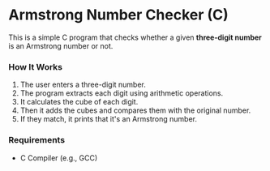 # Armstrong Number Checker (C)

This is a simple C program that checks whether a given **three-digit number** is an Armstrong number or not.

### How It Works

1. The user enters a three-digit number.
2. The program extracts each digit using arithmetic operations.
3. It calculates the cube of each digit.
4. Then it adds the cubes and compares them with the original number.
5. If they match, it prints that it's an Armstrong number.

### Requirements
- C Compiler (e.g., GCC)
